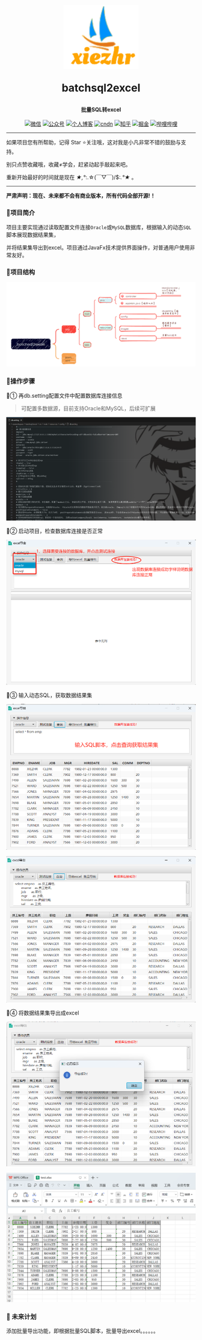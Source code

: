 <p align="center">
	<img alt="logo" width="200px" src="imgs/logo.png">
</p>
<h1 align="center" style="margin: 30px 0 30px; font-weight: bold;"> batchsql2excel</h1>
<h4 align="center">批量SQL转excel</h4>
<p align="center">
  <a href="https://gitee.com/xiezhr/image-learn-bed/raw/master/image/wx.jpg"><img src="https://img.shields.io/badge/weChat-%E5%BE%AE%E4%BF%A1%E5%8F%B7-green.svg" alt="微信"></a>
  <a href="https://gitee.com/xiezhr/image-learn-bed/raw/master/image/微信公众号.png"><img src="https://img.shields.io/badge/%E5%85%AC%E4%BC%97%E5%8F%B7-XiezhrSpace-blue.svg" alt="公众号"></a>
  <a href="https://www.xiezhrspace.cn"><img src="https://img.shields.io/badge/%E4%B8%AA%E4%BA%BA%E5%8D%9A%E5%AE%A2-www.xiezhrspace.cn-orange.svg" alt="个人博客"></a>
  <a href="https://blog.csdn.net/rong09_13"><img src="https://img.shields.io/badge/csdn-CSDN-red.svg" alt="cndn"></a>
   <a href="https://www.zhihu.com/people/rong-xie-49-35/posts"><img 		         src="https://img.shields.io/badge/zhihu-%E7%9F%A5%E4%B9%8E-blue.svg" alt="知乎"></a>
  <a href="https://juejin.im/user/1829211147871415"><img src="https://img.shields.io/badge/juejin-%E6%8E%98%E9%87%91-9cf.svg" alt="掘金"></a>
  <a href="https://space.bilibili.com/305330347"><img src="https://img.shields.io/badge/bilibili-%E5%93%94%E5%93%A9%E5%93%94%E5%93%A9-critical.svg" alt="哔哩哔哩"></a> 
</p>

-----

如果项目您有所帮助，记得 Star ⭐关注哦，这对我是小凡非常不错的鼓励与支持。

别只点赞收藏哦，收藏≠学会，赶紧动起手敲起来吧。

重新开始最好的时间就是现在 *★,°*:.☆(￣▽￣)/$:*.°★* 。

--------



**严肃声明：现在、未来都不会有商业版本，所有代码全部开源!！**

### 🍉项目简介

项目主要实现通过读取配置文件连接`Oracle`或`MySQL`数据库，根据输入的动态`SQL`脚本展现数据结果集，

并将结果集导出到excel。项目通过JavaFx技术提供界面操作，对普通用户使用非常友好。

### 🍊项目结构

![image-20240220212407121](imgs/image-20240220212407121.png)



### 🍋操作步骤

🍓① 再db.setting配置文件中配置数据库连接信息

> 可配置多数据源，目前支持Oracle和MySQL，后续可扩展

![image-20240220213139957](imgs/image-20240220213139957.png)

🍓② 启动项目，检查数据库连接是否正常

![image-20240220213601681](imgs/image-20240220213601681.png)

🍓③ 输入动态SQL，获取数据结果集

![image-20240220213733603](imgs/image-20240220213733603.png)



![image-20240220214213896](imgs/image-20240220214213896.png)

🍓④ 将数据结果集导出成excel

![image-20240220214251176](imgs/image-20240220214251176.png)

![image-20240220214354719](imgs/image-20240220214354719.png)



 ### 🍅 未来计划

添加批量导出功能，即根据批量SQL脚本，批量导出excel。。。。。。
